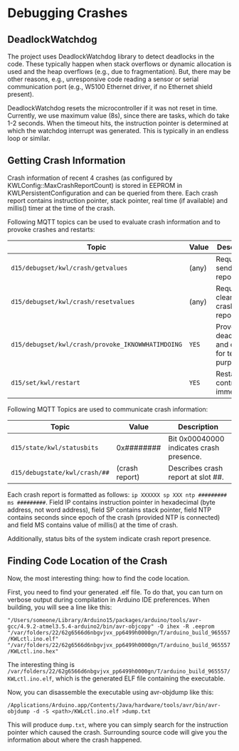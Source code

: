 # Debugging Crashes


## DeadlockWatchdog

The project uses DeadlockWatchdog library to detect deadlocks in the code.
These typically happen when stack overflows or dynamic allocation is used
and the heap overflows (e.g., due to fragmentation). But, there may be other
reasons, e.g., unresponsive code reading a sensor or serial communication
port (e.g., W5100 Ethernet driver, if no Ethernet shield present).

DeadlockWatchdog resets the microcontroller if it was not reset in time.
Currently, we use maximum value (8s), since there are tasks, which do take
1-2 seconds. When the timeout hits, the instruction pointer is determined
at which the watchdog interrupt was generated. This is typically in an
endless loop or similar.


## Getting Crash Information

Crash information of recent 4 crashes (as configured by KWLConfig::MaxCrashReportCount)
is stored in EEPROM in KWLPersistentConfiguration and can be queried from
there. Each crash report contains instruction pointer, stack pointer, real
time (if available) and millis() timer at the time of the crash.

Following MQTT topics can be used to evaluate crash information and to provoke
crashes and restarts:

Topic                                | Value | Description
------------------------------------ | ----- | --------------------
`d15/debugset/kwl/crash/getvalues`   | (any) | Request to send crash reports.
`d15/debugset/kwl/crash/resetvalues` | (any) | Request to clear all crash reports.
`d15/debugset/kwl/crash/provoke_IKNOWWHATIMDOING` | `YES` | Provoke a deadlock and crash for testing purposes.
`d15/set/kwl/restart`                | `YES` | Restart the controller immediately.

Following MQTT Topics are used to communicate crash information:

Topic                         | Value          | Description
----------------------------- | -------------- | --------------------
`d15/state/kwl/statusbits`    | 0x########     | Bit 0x00040000 indicates crash presence.
`d15/debugstate/kwl/crash/##` | (crash report) | Describes crash report at slot ##.

Each crash report is formatted as follows: `ip XXXXXX sp XXX ntp ######### ms #########`.
Field IP contains instruction pointer in hexadecimal (byte address, not word
address), field SP contains stack pointer, field NTP contains seconds since
epoch of the crash (provided NTP is connected) and field MS contains value
of millis() at the time of crash.

Additionally, status bits of the system indicate crash report presence.


## Finding Code Location of the Crash

Now, the most interesting thing: how to find the code location.

First, you need to find your generated .elf file. To do that, you can turn on
verbose output during compilation in Arduino IDE preferences. When building, you
will see a line like this:

`"/Users/someone/Library/Arduino15/packages/arduino/tools/avr-gcc/4.9.2-atmel3.5.4-arduino2/bin/avr-objcopy" -O ihex -R .eeprom  "/var/folders/22/62g6566d6nbgvjvx_pp6499h0000gn/T/arduino_build_965557/KWLctl.ino.elf" "/var/folders/22/62g6566d6nbgvjvx_pp6499h0000gn/T/arduino_build_965557/KWLctl.ino.hex"`

The interesting thing is `/var/folders/22/62g6566d6nbgvjvx_pp6499h0000gn/T/arduino_build_965557/KWLctl.ino.elf`,
which is the generated ELF file containing the executable.

Now, you can disassemble the executable using avr-objdump like this:

`/Applications/Arduino.app/Contents/Java/hardware/tools/avr/bin/avr-objdump -d -S <path>/KWLctl.ino.elf >dump.txt`

This will produce `dump.txt`, where you can simply search for the instruction pointer
which caused the crash. Surrounding source code will give you the information about
where the crash happened.
